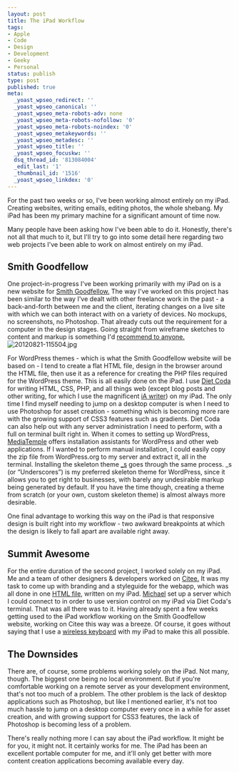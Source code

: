 ```yaml
---
layout: post
title: The iPad Workflow
tags:
- Apple
- Code
- Design
- Development
- Geeky
- Personal
status: publish
type: post
published: true
meta:
  _yoast_wpseo_redirect: ''
  _yoast_wpseo_canonical: ''
  _yoast_wpseo_meta-robots-adv: none
  _yoast_wpseo_meta-robots-nofollow: '0'
  _yoast_wpseo_meta-robots-noindex: '0'
  _yoast_wpseo_metakeywords: ''
  _yoast_wpseo_metadesc: ''
  _yoast_wpseo_title: ''
  _yoast_wpseo_focuskw: ''
  dsq_thread_id: '813084004'
  _edit_last: '1'
  _thumbnail_id: '1516'
  _yoast_wpseo_linkdex: '0'
---
```

For the past two weeks or so, I've been working almost entirely on my iPad. Creating websites, writing emails, editing photos, the whole shebang. My iPad has been my primary machine for a significant amount of time now.

Many people have been asking how I've been able to do it. Honestly, there's not all that much to it, but I'll try to go into some detail here regarding two web projects I've been able to work on almost entirely on my iPad.

<h2>Smith Goodfellow</h2>
One project-in-progress I've been working primarily with my iPad on is a new website for <a href="http://twitter.com/SmithGoodPR">Smith Goodfellow.</a> The way I've worked on this project has been similar to the way I've dealt with other freelance work in the past - a back-and-forth between me and the client, iterating changes on a live site with which we can both interact with on a variety of devices. No mockups, no screenshots, no Photoshop. That already cuts out the requirement for a computer in the design stages. Going straight from wireframe sketches to content and markup is something I'd <a href="http://daneden.me/design-in-the-browser">recommend to anyone.</a>

<img src="http://daneden.me/wp-content/uploads/2012/08/20120821-115504.jpg" alt="20120821-115504.jpg" class="aligncenter size-full" />

For WordPress themes - which is what the Smith Goodfellow website will be based on - I tend to create a flat HTML file, design in the browser around the HTML file, then use it as a reference for creating the PHP files required for the WordPress theme. This is all easily done on the iPad. I use <a href="http://panic.com/dietcoda/">Diet Coda</a> for writing HTML, CSS, PHP, and all things web (except blog posts and other writing, for which I use the magnificent <a href="http://iawriter.com">iA writer</a>) on my iPad. The only time I find myself needing to jump on a desktop computer is when I need to use Photoshop for asset creation - something which is becoming more rare with the growing support of CSS3 features such as gradients. Diet Coda can also help out with any server administration I need to perform, with a full on terminal built right in. When it comes to setting up WordPress, <a href="http://mediatemple.com">MediaTemple</a> offers installation assistants for WordPress and other web applications. If I wanted to perform manual installation, I could easily copy the zip file from WordPress.org to my server and extract it, all in the terminal. Installing the skeleton theme <a href="https://github.com/Automattic/_s">_s</a> goes through the same process. _s (or “Underscores”) is my preferred skeleton theme for WordPress, since it allows you to get right to businesses, with barely any undesirable markup being generated by default. If you have the time though, creating a theme from scratch (or your own, custom skeleton theme) is almost always more desirable.

One final advantage to working this way on the iPad is that responsive design is built right into my workflow - two awkward breakpoints at which the design is likely to fall apart are available right away.

<h2>Summit Awesome</h2>
For the entire duration of the second project, I worked solely on my iPad. Me and a team of other designers & developers worked on <a href="http://citee.co">Citee.</a> It was my task to come up with branding and a styleguide for the webapp, which was all done in one <a href="http://citee.co/assets/styleguide.html">HTML file</a>, written on my iPad. <a href="http://twitter.com/michaelw90">Michael</a> set up a server which I could connect to in order to use version control on my iPad via Diet Coda's terminal. That was all there was to it. Having already spent a few weeks getting used to the iPad workflow working on the Smith Goodfellow website, working on Citee this way was a breeze. Of course, it goes without saying that I use a <a href="http://store.apple.com/uk/product/MC184B/B/apple-wireless-keyboard">wireless keyboard</a> with my iPad to make this all possible.

<h2>The Downsides</h2>
There are, of course, some problems working solely on the iPad. Not many, though. The biggest one being no local environment. But if you're comfortable working on a remote server as your development environment, that's not too much of a problem. The other problem is the lack of desktop applications such as Photoshop, but like I mentioned earlier, it's not too much hassle to jump on a desktop computer every once in a while for asset creation, and with growing support for CSS3 features, the lack of Photoshop is becoming less of a problem.

There's really nothing more I can say about the iPad workflow. It might be for you, it might not. It certainly works for me. The iPad has been an excellent portable computer for me, and it'll only get better with more content creation applications becoming available every day.
